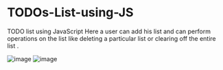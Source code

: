 # TODOs-List-using-JS

TODO list using JavaScript 
Here a user can add his list and can perform operations on the list like deleting a particular list or clearing off the entire list .

![image](https://user-images.githubusercontent.com/75316656/194111841-e50ba7fd-a3e9-4ee1-a9ba-eb55d3eb856b.png)
![image](https://user-images.githubusercontent.com/75316656/194112167-65dc6074-925c-421a-9e21-af60c76a1f90.png)
